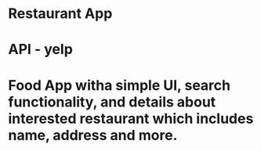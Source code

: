 # Restaurant App

# API - yelp

# Food App witha simple UI, search functionality, and details about interested restaurant which includes name, address and more.